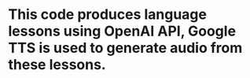 # This code produces language lessons using OpenAI API, Google TTS is used to generate audio from these lessons.
